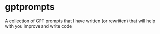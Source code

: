 # gptprompts
A collection of GPT prompts that I have written (or rewritten) that will help with you improve and write code
